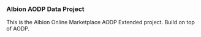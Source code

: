 ### Albion AODP Data Project

This is the Albion Online Marketplace AODP Extended project. Build on top of AODP.
